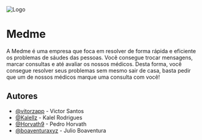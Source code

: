 
![Logo](https://i.ibb.co/6ZHT8mM/Logo-1.png)


# Medme

A Medme é uma empresa que foca em resolver de forma rápida e eficiente os problemas de sáudes das pessoas. Você consegue trocar mensagens, marcar consultas e até avaliar os nossos médicos.
Desta forma, você consegue resolver seus problemas sem mesmo sair de casa, basta pedir que um de nossos médicos marque uma consulta com você! 





## Autores

- [@vitorzapp](https://github.com/vitorzapp) - Victor Santos
- [@Kalellz](https://github.com/Kalellz) - Kalel Rodrigues
- [@Horvath9](https://github.com/Horvath9) - Pedro Horvath
- [@boaventuraxyz](https://github.com/boaventuraxyz) - Julio Boaventura
